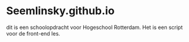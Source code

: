 # Seemlinsky.github.io
dit is een schoolopdracht voor Hogeschool Rotterdam. Het is een script voor de front-end les.
